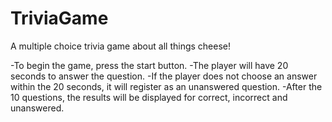 # TriviaGame
A multiple choice trivia game about all things cheese!

-To begin the game, press the start button.
-The player will have 20 seconds to answer the question.
-If the player does not choose an answer within the 20 seconds, it will register as an unanswered question.
-After the 10 questions, the results will be displayed for correct, incorrect and unanswered.
